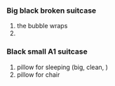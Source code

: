 ### Big black broken suitcase
1) the bubble wraps
2) 

### Black small A1 suitcase
1) pillow for sleeping (big, clean, )
2) pillow for chair 